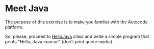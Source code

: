 # Meet Java

The purpose of this exercise is to make you familiar with the Autocode platform.

So, please, proceed to [HelloJava](src/main/java/com/epam/rd/autotasks/meetautocode/HelloJava.java) class
and write a simple program that prints "Hello, Java course!" (don't print quote marks). 
 
